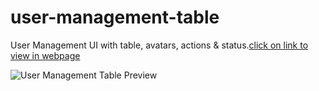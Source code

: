 # user-management-table
User Management UI with table, avatars, actions & status.[click on link to view in webpage](https://463176-umar-rajput-user-management.netlify.app/)

![User Management Table Preview](https://i.ibb.co/CKTkmvwn/Orignal-Version.jpg)

